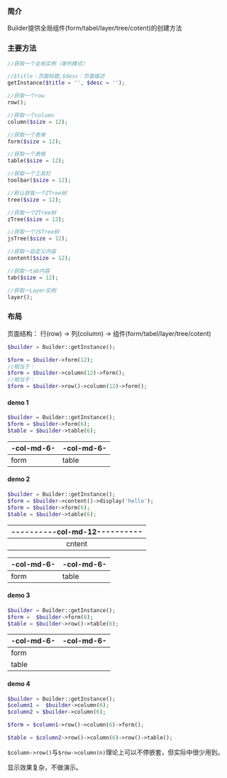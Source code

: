 ### 简介
 
Builder提供全局组件(form/tabel/layer/tree/cotent)的创建方法

### 主要方法
```php
//获取一个全局实例（单列模式）

//$title：页面标题,$desc：页面描述
getInstance($title = '', $desc = '');

//获取一个row
row();

//获取一个column
column($size = 12);

//获取一个表单
form($size = 12);

//获取一个表格
table($size = 12);

//获取一个工具栏
toolbar($size = 12);

//默认获取一个ZTree树
tree($size = 12);

//获取一个ZTree树
zTree($size = 12);

//获取一个JSTree树
jsTree($size = 12);

//获取一自定义内容
content($size = 12);

//获取一tab内容
tab($size = 12);

//获取一Layer实例
layer();
```

### 布局

页面结构： 行(row) -> 列(column) -> 组件(form/tabel/layer/tree/cotent)

```php
$builder = Builder::getInstance();
```

```php
$form = $builder->form(12);
//相当于：
$form = $builder->column(12)->form();
//相当于：
$form = $builder->row()->column(12)->form();
```
#### demo 1

```php
$builder = Builder::getInstance();
$form = $builder->form(6);
$table = $builder->table(6);
```
| -col-md-6- | -col-md-6- |
| - | - |
| form | table |

#### demo 2

```php
$builder = Builder::getInstance();
$form = $builder->content()->display('hello');
$form = $builder->form(6);
$table = $builder->table(6);
```
|----------col-md-12----------|
| :--: |
|               cntent    |

| -col-md-6- | -col-md-6- |
| - | - |
| form | table |

#### demo 3

```php
$builder = Builder::getInstance();
$form =  $builder->form(6);
$table = $builder->row()->table(6);
```

| -col-md-6- | -col-md-6- |
| - | - |
| form |  |
| table |  |

#### demo 4

```php
$builder = Builder::getInstance();
$column1 =  $builder->column(6);
$column2 = $builder->column(6);

$form = $column1->row()->column(6)->form();

$table = $column2->row()->column(6)->row()->table();
```
`$column->row()`与`$row->column(n)`理论上可以不停嵌套，但实际中很少用到。

显示效果复杂，不做演示。